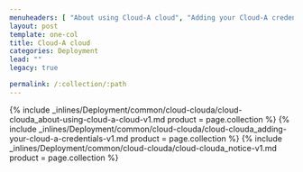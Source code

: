 ```yaml
---
menuheaders: [ "About using Cloud-A cloud", "Adding your Cloud-A credentials", "Notice" ]
layout: post
template: one-col
title: Cloud-A cloud
categories: Deployment
lead: ""
legacy: true

permalink: /:collection/:path
---
```






<a href="#about-using-cloud-a-cloud"></a>{% include _inlines/Deployment/common/cloud-clouda/cloud-clouda_about-using-cloud-a-cloud-v1.md  product = page.collection %}
<a href="#adding-your-cloud-a-credentials"></a>{% include _inlines/Deployment/common/cloud-clouda/cloud-clouda_adding-your-cloud-a-credentials-v1.md  product = page.collection %}
<a href="#notice"></a>{% include _inlines/Deployment/common/cloud-clouda/cloud-clouda_notice-v1.md  product = page.collection %}